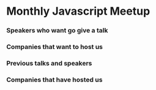 # Monthly Javascript Meetup

### Speakers who want go give a talk

### Companies that want to host us

### Previous talks and speakers

### Companies that have hosted us
